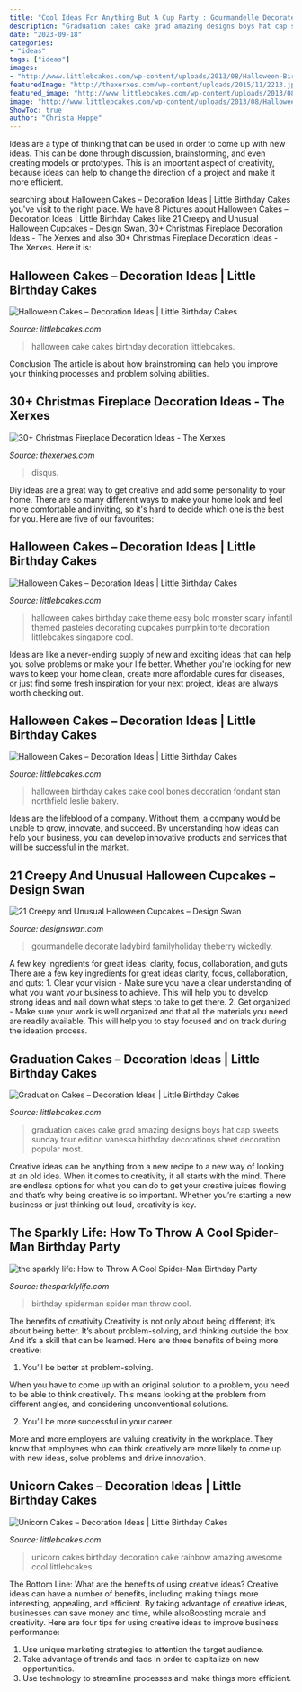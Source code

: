 ```yaml
---
title: "Cool Ideas For Anything But A Cup Party : Gourmandelle Decorate Ladybird Familyholiday Theberry Wickedly"
description: "Graduation cakes cake grad amazing designs boys hat cap sweets sunday tour edition vanessa birthday decorations sheet decoration popular most"
date: "2023-09-18"
categories:
- "ideas"
tags: ["ideas"]
images:
- "http://www.littlebcakes.com/wp-content/uploads/2013/08/Halloween-Birthday-Cakes.jpg"
featuredImage: "http://thexerxes.com/wp-content/uploads/2015/11/2213.jpg"
featured_image: "http://www.littlebcakes.com/wp-content/uploads/2013/08/Pictures-of-Halloween-Cakes1.jpg"
image: "http://www.littlebcakes.com/wp-content/uploads/2013/08/Halloween-Birthday-Cakes.jpg"
ShowToc: true
author: "Christa Hoppe"
---
```



Ideas are a type of thinking that can be used in order to come up with new ideas. This can be done through discussion, brainstorming, and even creating models or prototypes. This is an important aspect of creativity, because ideas can help to change the direction of a project and make it more efficient.

	

		
searching about Halloween Cakes – Decoration Ideas | Little Birthday Cakes you've visit to the right place. We have 8 Pictures about Halloween Cakes – Decoration Ideas | Little Birthday Cakes like 21 Creepy and Unusual Halloween Cupcakes – Design Swan, 30+ Christmas Fireplace Decoration Ideas - The Xerxes and also 30+ Christmas Fireplace Decoration Ideas - The Xerxes. Here it is:
		
    
## Halloween Cakes – Decoration Ideas | Little Birthday Cakes

<img loading=lazy src="http://www.littlebcakes.com/wp-content/uploads/2013/08/Halloween-Cake-Pictures.jpg" onerror="this.onerror=null;this.src='https://tse3.mm.bing.net/th?id=OIP.BdrICeBWILB9dxJ3rkbrIAHaIZ&amp;pid=15.1';" alt="Halloween Cakes – Decoration Ideas | Little Birthday Cakes">

_Source: littlebcakes.com_

>halloween cake cakes birthday decoration littlebcakes. 

	

Conclusion
The article is about how brainstroming can help you improve your thinking processes and problem solving abilities.

    
## 30+ Christmas Fireplace Decoration Ideas - The Xerxes

<img loading=lazy src="http://thexerxes.com/wp-content/uploads/2015/11/2213.jpg" onerror="this.onerror=null;this.src='https://tse1.mm.bing.net/th?id=OIP.2ugcZW1JnyCinJabotldXQHaK0&amp;pid=15.1';" alt="30+ Christmas Fireplace Decoration Ideas - The Xerxes">

_Source: thexerxes.com_

>disqus. 

	

Diy ideas are a great way to get creative and add some personality to your home. There are so many different ways to make your home look and feel more comfortable and inviting, so it's hard to decide which one is the best for you. Here are five of our favourites:

    
## Halloween Cakes – Decoration Ideas | Little Birthday Cakes

<img loading=lazy src="http://www.littlebcakes.com/wp-content/uploads/2013/08/Pictures-of-Halloween-Cakes1.jpg" onerror="this.onerror=null;this.src='https://tse2.mm.bing.net/th?id=OIP.ThgAB7TBdV9jAt76IoWPOAHaJ4&amp;pid=15.1';" alt="Halloween Cakes – Decoration Ideas | Little Birthday Cakes">

_Source: littlebcakes.com_

>halloween cakes birthday cake theme easy bolo monster scary infantil themed pasteles decorating cupcakes pumpkin torte decoration littlebcakes singapore cool. 

	

Ideas are like a never-ending supply of new and exciting ideas that can help you solve problems or make your life better. Whether you're looking for new ways to keep your home clean, create more affordable cures for diseases, or just find some fresh inspiration for your next project, ideas are always worth checking out.

    
## Halloween Cakes – Decoration Ideas | Little Birthday Cakes

<img loading=lazy src="http://www.littlebcakes.com/wp-content/uploads/2013/08/Halloween-Birthday-Cakes.jpg" onerror="this.onerror=null;this.src='https://tse3.mm.bing.net/th?id=OIP.DBxsuzLYPrIKylJBVhWPAgHaHL&amp;pid=15.1';" alt="Halloween Cakes – Decoration Ideas | Little Birthday Cakes">

_Source: littlebcakes.com_

>halloween birthday cakes cake cool bones decoration fondant stan northfield leslie bakery. 

	

Ideas are the lifeblood of a company. Without them, a company would be unable to grow, innovate, and succeed. By understanding how ideas can help your business, you can develop innovative products and services that will be successful in the market.

    
## 21 Creepy And Unusual Halloween Cupcakes – Design Swan

<img loading=lazy src="https://img.designswan.com/2011/10/cupcake/12.jpg" onerror="this.onerror=null;this.src='https://tse4.mm.bing.net/th?id=OIP.AJAmfyTuVAaNAIqS3d_GLQHaHa&amp;pid=15.1';" alt="21 Creepy and Unusual Halloween Cupcakes – Design Swan">

_Source: designswan.com_

>gourmandelle decorate ladybird familyholiday theberry wickedly. 

	

A few key ingredients for great ideas: clarity, focus, collaboration, and guts
There are a few key ingredients for great ideas clarity, focus, collaboration, and guts: 1. Clear your vision - Make sure you have a clear understanding of what you want your business to achieve. This will help you to develop strong ideas and nail down what steps to take to get there.
2. Get organized - Make sure your work is well organized and that all the materials you need are readily available. This will help you to stay focused and on track during the ideation process.

    
## Graduation Cakes – Decoration Ideas | Little Birthday Cakes

<img loading=lazy src="http://www.littlebcakes.com/wp-content/uploads/2013/08/Pics-of-Graduation-Cakes.jpg" onerror="this.onerror=null;this.src='https://tse4.mm.bing.net/th?id=OIP.eNpYJxXgSG5lWbQN2HqCRgHaG8&amp;pid=15.1';" alt="Graduation Cakes – Decoration Ideas | Little Birthday Cakes">

_Source: littlebcakes.com_

>graduation cakes cake grad amazing designs boys hat cap sweets sunday tour edition vanessa birthday decorations sheet decoration popular most. 

	

Creative ideas can be anything from a new recipe to a new way of looking at an old idea. When it comes to creativity, it all starts with the mind. There are endless options for what you can do to get your creative juices flowing and that’s why being creative is so important. Whether you’re starting a new business or just thinking out loud, creativity is key.

    
## The Sparkly Life: How To Throw A Cool Spider-Man Birthday Party

<img loading=lazy src="https://1.bp.blogspot.com/-bkerTdHasjY/WYijQ-QSo7I/AAAAAAAAGew/MYl0FKCNv3E7f6B5DunbWWh-bUv_FnKIACLcBGAs/s1600/Spidermanbirthday-102.jpg" onerror="this.onerror=null;this.src='https://tse3.mm.bing.net/th?id=OIP.4TwCH13YHy6zvtP2kpVLSgHaE7&amp;pid=15.1';" alt="the sparkly life: How to Throw A Cool Spider-Man Birthday Party">

_Source: thesparklylife.com_

>birthday spiderman spider man throw cool. 

	

The benefits of creativity
Creativity is not only about being different; it’s about being better. It’s about problem-solving, and thinking outside the box. And it’s a skill that can be learned. Here are three benefits of being more creative:
1. You’ll be better at problem-solving.

When you have to come up with an original solution to a problem, you need to be able to think creatively. This means looking at the problem from different angles, and considering unconventional solutions.

2. You’ll be more successful in your career.

More and more employers are valuing creativity in the workplace. They know that employees who can think creatively are more likely to come up with new ideas, solve problems and drive innovation.

    
## Unicorn Cakes – Decoration Ideas | Little Birthday Cakes

<img loading=lazy src="http://www.littlebcakes.com/wp-content/uploads/2014/05/Unicorn-Cakes.jpg" onerror="this.onerror=null;this.src='https://tse3.mm.bing.net/th?id=OIP.WsCz1eOUlVoc2uzQpdMdNgHaFe&amp;pid=15.1';" alt="Unicorn Cakes – Decoration Ideas | Little Birthday Cakes">

_Source: littlebcakes.com_

>unicorn cakes birthday decoration cake rainbow amazing awesome cool littlebcakes. 

	

The Bottom Line: What are the benefits of using creative ideas?
Creative ideas can have a number of benefits, including making things more interesting, appealing, and efficient. By taking advantage of creative ideas, businesses can save money and time, while alsoBoosting morale and creativity. Here are four tips for using creative ideas to improve business performance: 
1. Use unique marketing strategies to attention the target audience.
2. Take advantage of trends and fads in order to capitalize on new opportunities.
3. Use technology to streamline processes and make things more efficient. 

